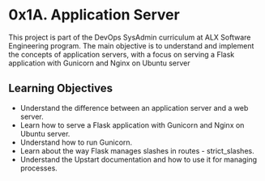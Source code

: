 # 0x1A. Application Server

This project is part of the DevOps SysAdmin curriculum at ALX Software Engineering program. The main objective is to understand and implement the concepts of application servers, with a focus on serving a Flask application with Gunicorn and Nginx on Ubuntu server

## Learning Objectives

- Understand the difference between an application server and a web server.
- Learn how to serve a Flask application with Gunicorn and Nginx on Ubuntu server.
- Understand how to run Gunicorn.
- Learn about the way Flask manages slashes in routes - strict_slashes.
- Understand the Upstart documentation and how to use it for managing processes.
